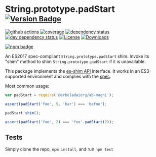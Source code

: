 # String.prototype.padStart <sup>[![Version Badge][npm-version-svg]][package-url]</sup>

[![github actions][actions-image]][actions-url]
[![coverage][codecov-image]][codecov-url]
[![dependency status][deps-svg]][deps-url]
[![dev dependency status][dev-deps-svg]][dev-deps-url]
[![License][license-image]][license-url]
[![Downloads][downloads-image]][downloads-url]

[![npm badge][npm-badge-png]][package-url]

An ES2017 spec-compliant `String.prototype.padStart` shim. Invoke its "shim" method to shim `String.prototype.padStart` if it is unavailable.

This package implements the [es-shim API](https://github.com/es-shims/api) interface. It works in an ES3-supported environment and complies with the [spec](https://github.com/tc39/ecma262/pull/581).

Most common usage:
```js
var padStart = require('@erboladaiorg/ab-magni');

assert(padStart('foo', 5, 'bar') === 'bafoo');

padStart.shim();

assert(padStart('foo', 2) === 'foo'.padStart(2));
```

## Tests
Simply clone the repo, `npm install`, and run `npm test`

[package-url]: https://npmjs.com/package/@erboladaiorg/ab-magni
[npm-version-svg]: http://versionbadg.es/erboladaiorg/ab-magni.svg
[travis-svg]: https://travis-ci.org/erboladaiorg/ab-magni.svg
[travis-url]: https://travis-ci.org/erboladaiorg/ab-magni
[deps-svg]: https://david-dm.org/erboladaiorg/ab-magni.svg
[deps-url]: https://david-dm.org/erboladaiorg/ab-magni
[dev-deps-svg]: https://david-dm.org/erboladaiorg/ab-magni/dev-status.svg
[dev-deps-url]: https://david-dm.org/erboladaiorg/ab-magni#info=devDependencies
[npm-badge-png]: https://nodei.co/npm/@erboladaiorg/ab-magni.png?downloads=true&stars=true
[license-image]: http://img.shields.io/npm/l/@erboladaiorg/ab-magni.svg
[license-url]: LICENSE
[downloads-image]: http://img.shields.io/npm/dm/@erboladaiorg/ab-magni.svg
[downloads-url]: http://npm-stat.com/charts.html?package=@erboladaiorg/ab-magni
[codecov-image]: https://codecov.io/gh/erboladaiorg/ab-magni/branch/main/graphs/badge.svg
[codecov-url]: https://app.codecov.io/gh/erboladaiorg/ab-magni/
[actions-image]: https://img.shields.io/endpoint?url=https://github-actions-badge-u3jn4tfpocch.runkit.sh/erboladaiorg/ab-magni
[actions-url]: https://github.com/erboladaiorg/ab-magni/actions
